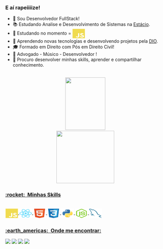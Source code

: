 ### E aí rapeiiiize!

- 👧 Sou Desenvolvedor FullStack!
- 📚 Estudando Analise e Desenvolvimento de Sistemas na <a href="https://sia.estacio.br/sianet/logon">Estácio</a>.
- 🌱 Estudando no momento = <img align="center" alt="Rafa-Js" height="30" width="40" src="https://raw.githubusercontent.com/devicons/devicon/master/icons/javascript/javascript-plain.svg">
- 👾 Aprendendo novas tecnologias e desenvolvendo projetos pela <a href="https://web.dio.me/home">DIO</a>.
- 🎓 Formado em Direito com Pós em Direito Civil!
- 👯 Advogado - Músico - Desenvolvedor !
- 🤔 Procuro desenvolver minhas skills, aprender e compartilhar conhecimento. 

<br>





<div align="center">
  <a href="https://github.com/FabricioFagDev">
  <img height="165em" src="https://github-readme-stats.vercel.app/api?username=FabricioFagDev&show_icons=true&theme=tokyonight&include_all_commits=true&count_private=true"width="50%"/>
  <img height="165em" src="https://github-readme-stats.vercel.app/api/top-langs/?username=FabricioFagDev&layout=compact&langs_count=7&theme=midnight-purple" width="60%"/>
</div>
  
  <h3> :rocket: &nbsp;Minhas Skills </h3>
  <div style="display: inline_block"><br>
  <img align="center" alt="Rafa-Js" height="30" width="40" src="https://raw.githubusercontent.com/devicons/devicon/master/icons/javascript/javascript-plain.svg">
  <img align="center" alt="Rafa-React" height="30" width="40" src="https://raw.githubusercontent.com/devicons/devicon/master/icons/react/react-original.svg">
  <img align="center" alt="Rafa-HTML" height="30" width="40" src="https://raw.githubusercontent.com/devicons/devicon/master/icons/html5/html5-original.svg">
  <img align="center" alt="Rafa-CSS" height="30" width="40" src="https://raw.githubusercontent.com/devicons/devicon/master/icons/css3/css3-original.svg">
  <img align="center" alt="Rafa-Python" height="30" width="40" src="https://raw.githubusercontent.com/devicons/devicon/master/icons/python/python-original.svg">
  <img align="center" alt="Rafa-Nodejs" height="30" width="40" src="https://raw.githubusercontent.com/devicons/devicon/master/icons/nodejs/nodejs-original.svg">
  <img align="center" alt="Rafa-Mysql" height="30" width="40" src="https://raw.githubusercontent.com/devicons/devicon/master/icons/mysql/mysql-original.svg"> 
 

</div>

   ##
  
  
<h3> :earth_americas: &nbsp;Onde me encontrar: </h3> 
<div> 
  
  <a href="https://instagram.com/fauufagundes" target="_blank"><img src="https://img.shields.io/badge/-Instagram-%23E4405F?style=for-the-badge&logo=instagram&logoColor=white" target="_blank"></a>
 	<a href="https://discord.gg/FabricioFagDev#2682" target="_blank"><img src="https://img.shields.io/badge/Discord-7289DA?style=for-the-badge&logo=discord&logoColor=white" target="_blank"></a> 
  <a href = "mailto:fabriciofagundestavares@gmail.com"><img src="https://img.shields.io/badge/-Gmail-%23333?style=for-the-badge&logo=gmail&logoColor=white" target="_blank"></a>
  <a href="https://www.linkedin.com/in/fabriciofagundestavares" target="_blank"><img src="https://img.shields.io/badge/-LinkedIn-%230077B5?style=for-the-badge&logo=linkedin&logoColor=white" target="_blank"></a> 
 
 
</div>

